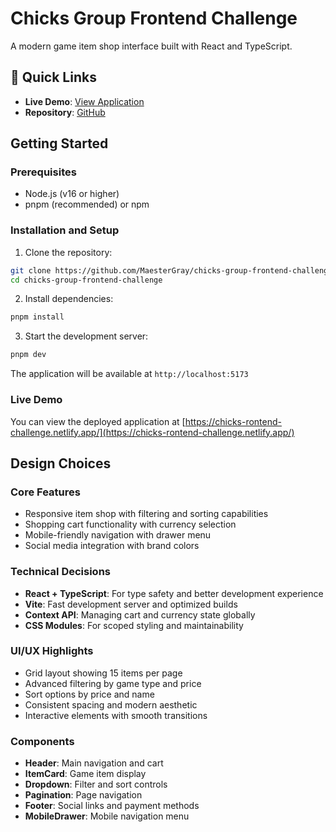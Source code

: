 # Chicks Group Frontend Challenge

A modern game item shop interface built with React and TypeScript.

## 🔗 Quick Links
- **Live Demo**: [View Application](https://chicks-rontend-challenge.netlify.app/)
- **Repository**: [GitHub](https://github.com/MaesterGray/chicks-group-frontend-challenge.git)

## Getting Started

### Prerequisites
- Node.js (v16 or higher)
- pnpm (recommended) or npm

### Installation and Setup

1. Clone the repository:
```bash
git clone https://github.com/MaesterGray/chicks-group-frontend-challenge.git
cd chicks-group-frontend-challenge
```

2. Install dependencies:
```bash
pnpm install
```

3. Start the development server:
```bash
pnpm dev
```

The application will be available at `http://localhost:5173`

### Live Demo
You can view the deployed application at [https://chicks-rontend-challenge.netlify.app/](https://chicks-rontend-challenge.netlify.app/)

## Design Choices

### Core Features
- Responsive item shop with filtering and sorting capabilities
- Shopping cart functionality with currency selection
- Mobile-friendly navigation with drawer menu
- Social media integration with brand colors

### Technical Decisions
- **React + TypeScript**: For type safety and better development experience
- **Vite**: Fast development server and optimized builds
- **Context API**: Managing cart and currency state globally
- **CSS Modules**: For scoped styling and maintainability

### UI/UX Highlights
- Grid layout showing 15 items per page
- Advanced filtering by game type and price
- Sort options by price and name
- Consistent spacing and modern aesthetic
- Interactive elements with smooth transitions

### Components
- **Header**: Main navigation and cart
- **ItemCard**: Game item display
- **Dropdown**: Filter and sort controls
- **Pagination**: Page navigation
- **Footer**: Social links and payment methods
- **MobileDrawer**: Mobile navigation menu
